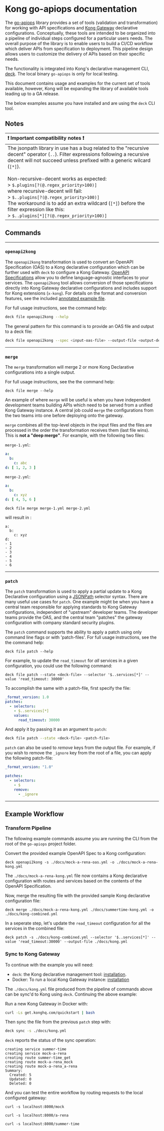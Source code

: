 # Kong go-apiops documentation

The [go-apiops](https://github.com/Kong/go-apiops) library provides a set of
tools (validation and transformation) for working with API specifications
and [Kong Gateway](https://docs.konghq.com/gateway/latest/) declarative configurations.
Conceptually, these tools are intended to be organized into a pipeline of individual steps
configured for a particular users needs. The overall purpose of the library is to enable users to
build a CI/CD workflow which deliver APIs from specification to deployment. This pipeline design
allows users to customize the delivery of APIs based on their specific needs.

The functionality is integrated into Kong's declarative management CLI,
[deck](https://docs.konghq.com/deck/latest/). The local binary `go-apiops` is only for local testing.

This document contains usage and examples for the current set of tools available, however,
Kong will be expanding the library of available tools leading up to a GA release.

The below examples assume you have installed and are using the `deck` CLI tool.

## Notes
| :exclamation:  Important compatibility notes  :exclamation: |
|:---------------------------|
| The jsonpath library in use has a bug related to the "recursive decent" operator (`..`). Filter expressions following a recursive decent will not succeed unless prefixed with a generic wilcard (`[*]`).<br/><br/>Non-recursive-decent works as expected:<br/>> `$.plugins[?(@.regex_priority>100)]`</br>where recursive-decent will fail:<br/>> `$..plugins[?(@.regex_priority>100)]`</br>The workaround is to add an extra wildcard (`[*]`) before the filter expression like this:<br/>> `$..plugins[*][?(@.regex_priority>100)]`</br>|


## Commands

---
### `openapi2kong`

The `openapi2kong` transformation is used to convert an OpenAPI Specification (OAS) to a
Kong declarative configuration which can be further used with `deck` to configure a Kong Gateway.
[OpenAPI Specifications](https://swagger.io/specification/) allow you to define language-agnostic
interfaces to your services. The `openapi2kong` tool allows conversion of those specifications
directly into Kong Gateway declarative configurations and includes support for Kong extensions (`x-kong`).
For details on the format and conversion features, see the included [annotated example file](learnservice_oas.yaml).

For full usage instructions, see the command help:

```sh
deck file openapi2kong --help
```

The general pattern for this command is to provide an OAS file and output to a deck file:

```sh
deck file openapi2kong --spec <input-oas-file> --output-file <output-deck-file>
```
---
### `merge`

The `merge` transformation will merge 2 or more Kong Declarative configurations into a single output.

For full usage instructions, see the the command help:

```
deck file merge --help
```

An example of where `merge` will be useful is when you have independent development teams building
APIs which need to be served from a unified Kong Gateway instance. A central job could `merge` the
configurations from the two teams into one before deploying onto the gateway.

`merge` combines all the top-level objects in the input files and the files are processed in the
order the transformation receives them (last file wins). This is **not a "deep merge"**.
For example, with the following two files:

`merge-1.yml`:
```yml
a:
  b:
    c: abc
d: [ 1, 2, 3 ]
```

`merge-2.yml`:
```yml
a:
  b:
    c: xyz
d: [ 4, 5, 6 ]
```

```
deck file merge merge-1.yml merge-2.yml
```
will result in :
```
a:
  b:
    c: xyz
d:
- 1
- 2
- 3
- 4
- 5
- 6
```

---
### `patch`

The `patch` transformation is used to apply a partial update to a Kong Declarative
configuration using a [JSONPath](https://goessner.net/articles/JsonPath/) selector syntax. There
are many useful use cases for `patch`. One example might be when you have a central team responsible
for applying standards to Kong Gateway configurations, independent of "upstream" developer teams.
The developer teams provide the OAS, and the central team "patches" the gateway configuration
with company standard security plugins.

The `patch` command supports the ability to apply a patch using only command line flags or
with 'patch-files'. For full usage instructions, see the the command help:

```
deck file patch --help
```

For example, to update the `read_timeout` for _all_ services in a given configuration, you could use the following command:

```
deck file patch --state <deck-file> --selector '$..services[*]' --value 'read_timeout: 30000'
```

To accomplish the same with a patch-file, first specify the file:

```yaml
_format_version: 1.0
patches:
  - selectors:
    - $..services[*]
    values:
      read_timeout: 30000
```

And apply it by passing it as an argument to `patch`:

```sh
deck file patch --state <deck-file> <patch-file>
```

`patch` can also be used to _remove_ keys from the output file. For example, if you wish to remove
the `_ignore` key from the root of a file, you can apply the following patch-file:

```yaml
_format_version: "1.0"

patches:
  - selectors:
    - $
    remove:
      - _ignore
```

---
## Example Workflow

### Transform Pipeline

The following example commands assume you are running the CLI from the root of the `go-apiops` project folder.

Convert the provided example OpenAPI Spec to a Kong configuration:

```
deck openapi2kong -s ./docs/mock-a-rena-oas.yml -o ./docs/mock-a-rena-kong.yml
```

The `./docs/mock-a-rena-kong.yml` file now contains a Kong declarative configuration with routes and
services based on the contents of the OpenAPI Specification.

Now, merge the resulting file with the provided sample Kong declarative configuration file:

```
deck merge ./docs/mock-a-rena-kong.yml ./docs/summertime-kong.yml -o ./docs/kong-combined.yml
```

In a seperate step, let's update the `read_timeout` configuration for all the services in the combined file:
```
deck patch -s ./docs/kong-combined.yml --selector '$..services[*]' --value 'read_timeout:30000' --output-file ./docs/kong.yml
```

### Sync to Kong Gateway

To continue with the example you will need:
* `deck`: the Kong declarative management tool: [installation](https://docs.konghq.com/deck/latest/installation/).
* Docker: To run a local Kong Gateway instance: [installation](https://docs.docker.com/get-docker/)

The `./docs/kong.yml` file produced from the pipeline of commands above can be sync'd to Kong using `deck`.
Continuing the above example:

Run a new Kong Gateway in Docker with:

```bash
curl -Ls get.konghq.com/quickstart | bash
```

Then sync the file from the previous `patch` step with:

```bash
deck sync -s ./docs/kong.yml
```

`deck` reports the status of the sync operation:
```
creating service summer-time
creating service mock-a-rena
creating route summer-time_get
creating route mock-a-rena_mock
creating route mock-a-rena_a-rena
Summary:
  Created: 5
  Updated: 0
  Deleted: 0
```

And you can test the entire workflow by routing requests to the local configured gateway:

```
curl -s localhost:8000/mock
```
```
curl -s localhost:8000/a-rena
```
```
curl -s localhost:8000/summer-time
```
